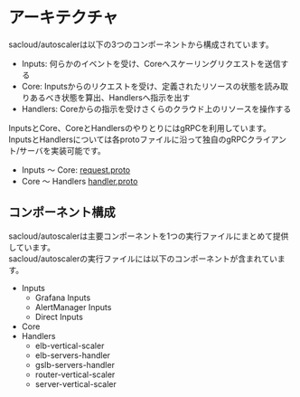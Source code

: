 # アーキテクチャ

sacloud/autoscalerは以下の3つのコンポーネントから構成されています。

- Inputs: 何らかのイベントを受け、Coreへスケーリングリクエストを送信する
- Core: Inputsからのリクエストを受け、定義されたリソースの状態を読み取りあるべき状態を算出、Handlersへ指示を出す
- Handlers: Coreからの指示を受けさくらのクラウド上のリソースを操作する

InputsとCore、CoreとHandlersのやりとりにはgRPCを利用しています。  
InputsとHandlersについては各protoファイルに沿って独自のgRPCクライアント/サーバを実装可能です。

- Inputs 〜 Core: [request.proto](https://github.com/sacloud/autoscaler/blob/main/protos/request.proto)
- Core 〜 Handlers [handler.proto](https://github.com/sacloud/autoscaler/blob/main/protos/handler.proto)

## コンポーネント構成

sacloud/autoscalerは主要コンポーネントを1つの実行ファイルにまとめて提供しています。  
sacloud/autoscalerの実行ファイルには以下のコンポーネントが含まれています。

- Inputs
    - Grafana Inputs
    - AlertManager Inputs
    - Direct Inputs
- Core
- Handlers
    - elb-vertical-scaler
    - elb-servers-handler
    - gslb-servers-handler
    - router-vertical-scaler
    - server-vertical-scaler

